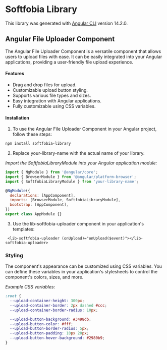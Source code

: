 # Softfobia Library

This library was generated with [Angular CLI](https://github.com/angular/angular-cli) version 14.2.0.

## Angular File Uploader Component
The Angular File Uploader Component is a versatile component that allows users to upload files with ease. It can be easily integrated into your Angular applications, providing a user-friendly file upload experience.

#### Features
- Drag and drop files for upload.
- Customizable upload button styling.
- Supports various file types and sizes.
- Easy integration with Angular applications.
- Fully customizable using CSS variables.

#### Installation
1. To use the Angular File Uploader Component in your Angular project, follow these steps:
```bash
npm install softfobia-library
```
2. Replace your-library-name with the actual name of your library.

_Import the SoftfobiaLibraryModule into your Angular application module:_

```javascript
import { NgModule } from '@angular/core';
import { BrowserModule } from '@angular/platform-browser';
import { SoftfobiaLibraryModule } from 'your-library-name';

@NgModule({
  declarations: [AppComponent],
  imports: [BrowserModule, SoftfobiaLibraryModule],
  bootstrap: [AppComponent],
})
export class AppModule {}
```
3. Use the lib-softfobia-uploader component in your application's templates:
```angular2html
 <lib-softfobia-uploader (onUpload)="onUpload($event)"></lib-softfobia-uploader>
```

### Styling
The component's appearance can be customized using CSS variables. You can define these variables in your application's stylesheets to control the component's colors, sizes, and more.

_Example CSS variables:_
```css
:root {
  --upload-container-height: 300px;
  --upload-container-border: 2px dashed #ccc;
  --upload-container-border-radius: 10px;

  --upload-button-background: #3498db;
  --upload-button-color: #fff;
  --upload-button-border-radius: 5px;
  --upload-button-padding: 10px 20px;
  --upload-button-hover-background: #2980b9;
}
```



